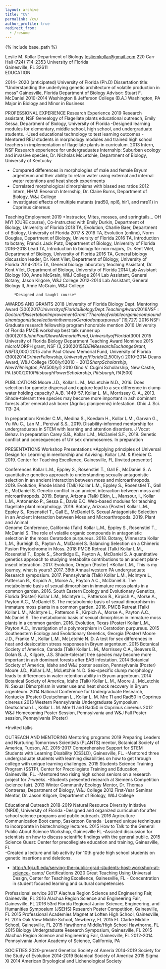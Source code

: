 ```yaml
---
layout: archive
title: "CV"
permalink: /cv/
author_profile: true
redirect_from:
  - /resume
---
```


{% include base_path %}

Leslie M. Kollar
Department of Biology 						lesliemkollar@gmail.com
220 Carr Hall									(724) 714-2353
University of Florida 								
Gainesville, FL 32611							
EDUCATION 
         
2014- 2020 (anticipated)  University of Florida (Ph.D)
Dissertation title: “Understanding the underlying genetic architecture of volatile production in moss” 
  Gainesville, Florida Department of Biology
  Advisor: Stuart F. McDaniel
2010-2014		  Washington & Jefferson College (B.A.)
  Washington, PA
			  Major in Biology and Minor in Business

PROFESSIONAL EXPERIENCE
Research Experience
2019		Research assistant, NSF Genealogy of Flagellate plants educational outreach, Emily Sessa, Department of Biology, University of Florida 
-Designed learning modules for elementary, middle school, high school, and undergraduate students.
-Used educational technology to test learning outcomes
-Mentored REU students in morphology modules and trained high school teachers in implementation of flagellate plants in curriculum.
2013 		Intern, NSF Research experience for undergraduates Internship: Suburban ecology and invasive species, Dr. Nicholas McLetchie, Department of Biology, University of Kentucky
- Compared differences in morphologies of male and female Bryum argenteum and their ability to retain water using external and internal water retentions and heat shock experiments
- Correlated morphological dimorphisms with biased sex ratios 
2012 	Intern, HHMI Research Internship, Dr. Claire Burns, Department of Biology, W&J College 
- Investigated effects of multiple mutants (rad50, npl6, hir1, and mre11) in Coprinus cinereus

Teaching Employment
2019	*Instructor, Mites, mosses, and springtails… OH MY! (CURE course), Co-Instructed with Emily Durkin, Department of Biology, University of Florida
2018			TA, Evolution, Charlie Baer, Department of Biology, University of Florida
2017 & 2019	TA, Evolution (online), Norm Douglas, Department of Biology, University of Florida
2016	TA, Introduction to botany, Francis Jack Putz, Department of Biology, University of Florida
2016-2018	Lead TA, Introduction to biology for non majors, Dr. Kent Vilet, Department of Biology, University of Florida
2016	TA, General biology discussion leader, Dr. Kent Vilet, Department of Biology, University of Florida
2014-2015	TA, General biology laboratory teaching Assistant, Dr. Kent Vilet, Department of Biology, University of Florida
2014		Lab Assistant Biology 100, Anne McGrain, W&J College
2014		Lab Assistant, General Botany, Jason Kilgore, W&J College
2012-2014		Lab Assistant, General Biology II, Anne McGrain, W&J College
		
		*Designed and taught course*

AWARDS AND GRANTS
2018		University of Florida Biology Dept. Mentoring Award ($300)
2017 		University of Florida Biology Dept. Teaching Award 
2016	NSF: Doctoral Dissertation Improvement Grant: “The role of volatile organic compounds in antagonistic selection in the moss Ceratodon purpureus” ($19,727)
2016		NSF: Graduate research fellowship program honorable mention
2016		University of Florida PMCB workshop best talk runner up ($500)
2016		John Paul Olowo Memorial Fund, University of Florida ($300)
2015		University of Florida Biology Department Teaching Award Nominee
2015		microMORPH grant, NSF ($3,230)
2015		EDEN Research Exchange Grant, NSF ($3,000)
2015		John Paul Olowo Memorial Fund, University of Florida ($300)
2014		Grinter Fellowship, University of Florida ($2,500/yr)
2010-2014	Deans Award, W&J College ($500/yr)
2010-2013	Sharp Scholarship, New Wilmington, PA ($500/yr)
2010		Gino V. Cugini Scholarship, New Castle, PA ($500)
2010		Pittsburgh Power Scholarship, Pittsburgh, PA ($500)

PUBLICATIONS
Moore J.D., Kollar L. M., McLetchie N.D., 2016. Does selection for gamete dispersal and capture 	lead to a sex difference in clump water holding capacity? AJB. 1449-57.
Kollar L. M., Morrissey C. A., 2013. Shade-tolerant tree species may become more important in ash dominant forests after emerald ash borer (Agrilus planipennis) infestation. Ohio J. Sci. 113: 24.

In preparation:
Kreider C.M., Medina S., Koedam H., Kollar L.M., Garvan G., Yu Wu C., Lan M., Percival S.S., 	2019. Disability-informed mentorship for undergraduates in STEM with learning and 
	attention disorders. J Vocat Behav. In preparation
Carey S.B., Kollar L.M., McDaniel S.F., 2019. Genetic conflict and consequences of UV sex 
	chromosomes. In preparation


PRESENTATIONS 
Workshop Presentations
*Applying principles of Universal Design for Learning in mentorship and Advising. Kollar 
L.M. & Kreider C. 2019. Center for Teaching Excellence, Gainesville, FL (Invited presenter)

Conferences
Kollar L.M., Eppley S., Rosenstiel T., Gall E., McDaniel S. A quantitative genetics approach 
to understanding sexually antagonistic selection in an ancient interaction between moss and microarthropods. 2019. Evolution, Rhode Island (Talk)
Kollar L.M., Eppley S., Rosenstiel T., Gall E., McDaniel S. Genetic conflict in an ancient 
	interaction between moss and microarthropods. 2019. Botany, Arizona (Talk)
Elkin, L., Mansour, I., Kollar L.M., Antonenko P., Sessa E., Davis E.C. Web-based modules for 
	teaching flagellate plant morphology. 2019. Botany, Arizona (Poster)
Kollar L.M., Eppley S., Rosenstiel T., Gall E., McDaniel S. Sexual Antagonistic Selection in an 
	Ancient Interaction between Moss and Microarthropods. 2019. Plant and Animal	
	Genome Conference, California (Talk)
Kollar L.M., Eppley S., Rosenstiel T., McDaniel S. The role of volatile organic compounds in 
	antagonistic selection in the moss Ceratodon purpureus. 2018. Botany, Minnesota 
Kollar L.M., Burleigh G., Payton A., McDaniel S. Balancing Selection on a Chimeric Fusion 
	Phytochrome in Moss. 2018 PMCB Retreat (Talk)
Kollar L.M., Rosenstiel T., Epple S., Shortlidge E., Payton A., McDaniel S. A quantitative	
	genetics approach to studying metabolite contributions to an ancient plant-insect 
	interaction. 2017. Evolution, Oregon (Poster)
*Kollar L.M., This is my journey, what is yours? 2017. 38th Annual western PA undergraduate 
	Research symposium. 2017. Pennsylvania (Talk)
Kollar L.M., McIntyre L., Patterson R., Kirpich A., Morse A., Payton A.C., McDaniel S. The 
	metabolomic basis of sexual dimorphism in immature moss plants in a common garden. 
	2016. South Eastern Ecology and Evolutionary Genetics, Florida (Poster)
Kollar L.M., McIntyre L., Patterson R., Kirpich A., Morse A., Payton A.C., McDaniel S. The 
	metabolomic basis of sexual dimorphism in immature moss plants in a common garden. 
	2016. PMCB Retreat (Talk)
Kollar L.M., McIntyre L., Patterson R., Kirpich A., Morse A., Payton A.C., McDaniel S. The 
	metabolomic basis of sexual dimorphism in immature moss plants in a common garden. 
	2016. Evolution, Texas (Poster)
Kollar L.M., Payton A.C., Investigation of a polymorphism in Ceratodon purpureus. 2015 
	Southeastern Ecology and Evolutionary Genetics, Georgia (Poster)
Moore J.D., Franke M., Kollar L.M., McLetchie N. D. A test for sex differences in heat and desiccation stress responses in Bryum argenteum. 2015 Botanical Society of America, Canada (Talk)
Kollar L. M., Morrissey C.A., Beavers B., Dolan B. J., Kilgore, J.S. Shade-tolerant tree species may become more important in ash dominant forests after EAB infestation. 2014 Botanical Society of America, Idaho and W&J poster session, Pennsylvania (Poster)
Moore J.D., Kollar L.M., McLetchie N. D. Sex-specific clump morphology leads to differences in water retention ability in Bryum argenteum. 2014 Botanical Society of America, Idaho (Talk)
Kollar L. M., Moore J., McLetchie N. Sexual Dimorphism in water use and heat shock recovery in Bryum argenteum. 2014 National Conference for Undergraduate Research, Kentucky (Poster)
Deutschman L., Kollar L. M. Mre 11 and Rad50 in Coprinus cinereus 2013 Western Pennsylvania Undergraduate Symposium
Deutschman L., Kollar L. M. Mre 11 and Rad50 in Coprinus cinereus 2012 W&J Homecoming Poster Session, Pennsylvania and W&J Fall Poster session, Pennsylvania (Poster)

*Invited talks

OUTREACH AND MENTORING
Mentoring programs
2019 		Preparing Leaders and Nurturing Tomorrows Scientists (PLANTS) mentor, 
		Botanical Society of America, Tucson, AZ. 
2015-2017	Comprehensive Support for STEM Students with Learning Disability (CS3LD), Gainesville, FL. 
-Mentored three undergraduate students with learning disabilities on how to get through college with unique learning challenges.
2015 	Students Science Training Program (SSTP), Center for Precollegiate Training and Education, Gainesville, FL. 
-Mentored two rising high school seniors on a research project for 7-weeks.
		-Students presented research at Siemens Competition (science fair).
2013	Winter Community Ecology Mentor, Dr. Thomas Contreras, Department of Biology, W&J College
2012	First-Year Seminar Mentor, Dr. Jason Kilgore, Department of Biology, W&J College

Educational Outreach
2018-2019	Natural Resource Diversity Initiative (NRDI), University of Florida
			-Designed and organized curriculum for after school science programs 
			and public outreach.
2016		Agriculture Communication Boot camp, Saskatoon Canada
			-Learned unique techniques to incorporate in biotechnology lectures.
2015	How to Talk to the General Public About Science Workshop, Gainesville FL
-Assisted discussion for scientists on how to discuss scientific findings with the general public.
2015	Science Quest: Center for precollegiate education and training, Gainesville, FL  
-Created a lecture and lab activity for 10th grade high school students on genetic insertions and deletions. 
- http://ufgi.ufl.edu/serving-the-public-grad-students-host-workshop-at-science-   camp/
Certifications
2020	Great Teaching Using Universal Design, Center for Teaching Excellence, Gainesville, FL
		- Concentration in student focused learning and cultural competencies
	

Professional service
2017		Alachua Region Science and Engineering Fair, Gainesville, FL
2016		Alachua Region Science and Engineering Fair, Gainesville, FL
2016	53rd Florida Regional Junior Science, Engineering, and Humanities Symposium (JSEHS)  Research Poster Competition, Gainesville, FL
2015		Professional Academies Magnet at Loften High School, Gainesville, FL
2015		Oak View Middle School, Newberry, FL
2015		Ft. Clarke Middle School, Gainesville, FL
2015		Hawthorne Middle/High School Hawthorne, FL
2015		Biology Undergraduate Research Symposium, Gainesville, FL
2015		Alachua Region Science and Engineering Fair, Gainesville, FL
2012-2014	Pennsylvania Junior Academy of Science, California, PA

SOCIETIES
2020-present	Genetics Society of Ameria
2014-2019 	Society for the Study of Evolution
2014-2019	Botanical Society of America
2015		Sigma Xi
2014 		American Bryological and Lichenological Society

  
